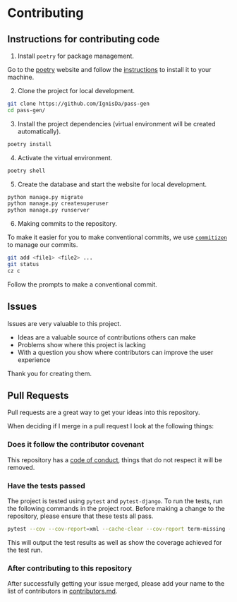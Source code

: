# Contributing

## Instructions for contributing code

1. Install `poetry` for package management.

Go to the [poetry](https://python-poetry.org/docs/) website and follow the
[instructions](https://python-poetry.org/docs/#installation) to install it to your machine.

2. Clone the project for local development.

```bash
git clone https://github.com/IgnisDa/pass-gen
cd pass-gen/
```

3. Install the project dependencies (virtual environment will be created automatically).

```bash
poetry install
```

4. Activate the virtual environment.

```bash
poetry shell
```

5. Create the database and start the website for local development.

```bash
python manage.py migrate
python manage.py createsuperuser
python manage.py runserver
```

6. Making commits to the repository.

To make it easier for you to make conventional commits, we use
[`commitizen`](https://github.com/commitizen/cz-cli) to manage our commits.

```bash
git add <file1> <file2> ...
git status
cz c
```

Follow the prompts to make a conventional commit.

## Issues

Issues are very valuable to this project.

- Ideas are a valuable source of contributions others can make
- Problems show where this project is lacking
- With a question you show where contributors can improve the user
  experience

Thank you for creating them.

## Pull Requests

Pull requests are a great way to get your ideas into this repository.

When deciding if I merge in a pull request I look at the following
things:

### Does it follow the contributor covenant

This repository has a [code of conduct](CODE_OF_CONDUCT.md), things that do not
respect it will be removed.

### Have the tests passed

The project is tested using `pytest` and `pytest-django`. To run the tests, run the
following commands in the project root. Before making a change to the repository, please
ensure that these tests all pass.

```bash
pytest --cov --cov-report=xml --cache-clear --cov-report term-missing --flake8
```

This will output the test results as well as show the coverage achieved for the test run.

### After contributing to this repository

After successfully getting your issue merged, please add your name to the list of
contributors in [contributors.md](contributors.md).
